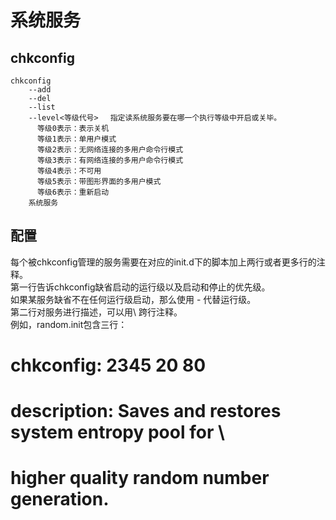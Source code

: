 # 系统服务

## chkconfig
```
chkconfig
    --add
    --del
    --list
    --level<等级代号> 　指定读系统服务要在哪一个执行等级中开启或关毕。
      等级0表示：表示关机
      等级1表示：单用户模式
      等级2表示：无网络连接的多用户命令行模式
      等级3表示：有网络连接的多用户命令行模式
      等级4表示：不可用
      等级5表示：带图形界面的多用户模式
      等级6表示：重新启动
    系统服务
```


## 配置
每个被chkconfig管理的服务需要在对应的init.d下的脚本加上两行或者更多行的注释。<br>
第一行告诉chkconfig缺省启动的运行级以及启动和停止的优先级。<br>如果某服务缺省不在任何运行级启动，那么使用 - 代替运行级。<br>
第二行对服务进行描述，可以用\ 跨行注释。<br>
例如，random.init包含三行：
# chkconfig: 2345 20 80
# description: Saves and restores system entropy pool for \
# higher quality random number generation.
